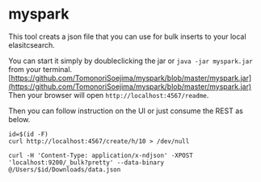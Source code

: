 # myspark

This tool creats a json file that you can use for bulk inserts to your local elasitcsearch.

You can start it simply by doubleclicking the jar or `java -jar myspark.jar` from your terminal.
[https://github.com/TomonoriSoejima/myspark/blob/master/myspark.jar](https://github.com/TomonoriSoejima/myspark/blob/master/myspark.jar)
Then your browser will open `http://localhost:4567/readme`.

Then you can follow instruction on the UI or just consume the REST as below.


```
id=$(id -F)
curl http://localhost:4567/create/h/10 > /dev/null

curl -H 'Content-Type: application/x-ndjson' -XPOST 'localhost:9200/_bulk?pretty' --data-binary @/Users/$id/Downloads/data.json
```
